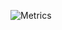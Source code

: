 ![Metrics](https://metrics.lecoq.io/stevenrakhmanchik?template=classic&base.header=0&base.activity=0&base.community=0&base.repositories=0&isocalendar=1&languages=1&habits=1&introduction=1&lines=1&base.indepth=false&isocalendar.duration=half-year&languages.limit=8&languages.threshold=0%25&languages.other=false&languages.colors=github&languages.sections=most-used&languages.indepth=false&languages.analysis.timeout=15&languages.categories=markup%2C%20programming&languages.recent.categories=markup%2C%20programming&languages.recent.load=300&languages.recent.days=14&habits.from=200&habits.days=14&habits.facts=true&habits.charts=false&habits.charts.type=classic&habits.trim=false&introduction.title=true&config.timezone=America%2FNew_York)
